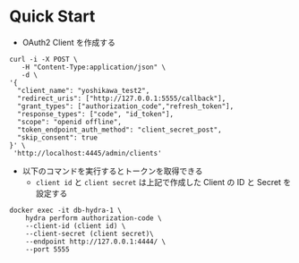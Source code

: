 # Quick Start


- OAuth2 Client を作成する
```shell
curl -i -X POST \
   -H "Content-Type:application/json" \
   -d \
'{
  "client_name": "yoshikawa_test2",
  "redirect_uris": ["http://127.0.0.1:5555/callback"],
  "grant_types": ["authorization_code","refresh_token"],
  "response_types": ["code", "id_token"],
  "scope": "openid offline",
  "token_endpoint_auth_method": "client_secret_post",
  "skip_consent": true
}' \
 'http://localhost:4445/admin/clients'
```

- 以下のコマンドを実行するとトークンを取得できる
  - `client id` と `client secret` は上記で作成した Client の ID と Secret を設定する
```shell
docker exec -it db-hydra-1 \
    hydra perform authorization-code \
    --client-id (client id) \
    --client-secret (client secret)\
    --endpoint http://127.0.0.1:4444/ \
    --port 5555
```